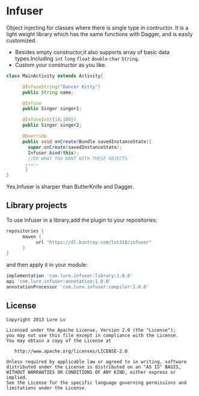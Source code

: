 Infuser
=======
Object injecting for classes where there is single type in contructor.
It is a light weight library which has the same functions with Dagger,
and is easily customized.

* Besides empty constructor,it also supports array of basic data types.Including `int` `long` `float` `double` `char` `String`.
* Custom your constructor as you like.

```java
class MainActivity extends Activity{

      @InfuseString("Dancer Kitty")
      public String name;

      @Infuse
      public Singer singer1;

      @InfuseInt({18,180})
      public Singer singer2;

      @Override
      public void onCreate(Bundle savedInstanceState){
        super.onCreate(savedInstanceState);
        Infuser.bind(this);
        //DO WHAT YOU WANT WITH THESE OBJECTS
       .....
       }
}
```
Yes,Infuser is sharper than ButterKnife and Dagger.

Library projects
----------------
To use Infuser in a library,add the plugin to your repositories:
```groovy
repositories {
      maven {
           url "https://dl.bintray.com/lxt318/infuser"
      }
}
```

and then apply it in your module:
```groovy
implementation 'com.lure.infuser:library:1.0.0'
api 'com.lure.infuser:annotation:1.0.0'
annotationProcessor 'com.lure.infuser:compiler:1.0.0'
```

License
-------

    Copyright 2013 Lure Lv

    Licensed under the Apache License, Version 2.0 (the "License");
    you may not use this file except in compliance with the License.
    You may obtain a copy of the License at

       http://www.apache.org/licenses/LICENSE-2.0

    Unless required by applicable law or agreed to in writing, software
    distributed under the License is distributed on an "AS IS" BASIS,
    WITHOUT WARRANTIES OR CONDITIONS OF ANY KIND, either express or implied.
    See the License for the specific language governing permissions and
    limitations under the License.

